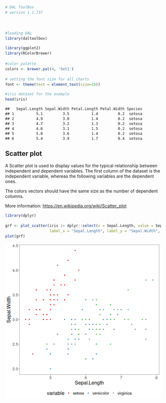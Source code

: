 
``` r
# DAL ToolBox
# version 1.1.737



#loading DAL
library(daltoolbox) 
```


``` r
library(ggplot2)
library(RColorBrewer)

#color palette
colors <- brewer.pal(4, 'Set1')

# setting the font size for all charts
font <- theme(text = element_text(size=16))
```


``` r
#iris dataset for the example
head(iris)
```

```
##   Sepal.Length Sepal.Width Petal.Length Petal.Width Species
## 1          5.1         3.5          1.4         0.2  setosa
## 2          4.9         3.0          1.4         0.2  setosa
## 3          4.7         3.2          1.3         0.2  setosa
## 4          4.6         3.1          1.5         0.2  setosa
## 5          5.0         3.6          1.4         0.2  setosa
## 6          5.4         3.9          1.7         0.4  setosa
```

## Scatter plot

A Scatter plot is used to display values for the typical relationship between independent and dependent variables. The first column of the dataset is the independent variable, whereas the following variables are the dependent ones. 

The colors vectors should have the same size as the number of dependent columns. 

More information: https://en.wikipedia.org/wiki/Scatter_plot


``` r
library(dplyr)

grf <- plot_scatter(iris |> dplyr::select(x = Sepal.Length, value = Sepal.Width, variable = Species), 
                    label_x = "Sepal.Length", label_y = "Sepal.Width", colors=colors[1:3]) + font
plot(grf)
```

![plot of chunk unnamed-chunk-4](fig/grf_scatter/unnamed-chunk-4-1.png)

